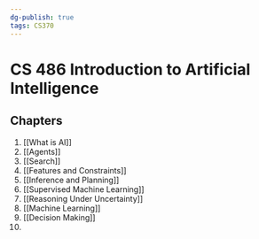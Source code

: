 ```yaml
---
dg-publish: true
tags: CS370
---
```

# CS 486 Introduction to Artificial Intelligence
## Chapters
1. [[What is AI]]
2. [[Agents]]
3. [[Search]]
4. [[Features and Constraints]]
5. [[Inference and Planning]]
6. [[Supervised Machine Learning]]
7. [[Reasoning Under Uncertainty]]
8. [[Machine Learning]]
9. [[Decision Making]]
10. 